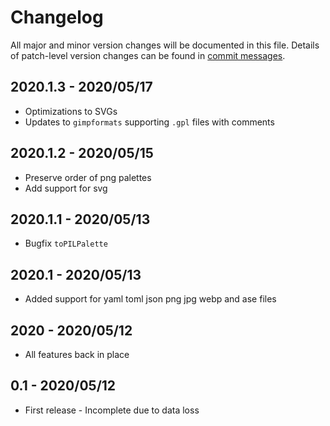 # Changelog
All major and minor version changes will be documented in this file. Details of
patch-level version changes can be found in [commit messages](../../commits/master).

## 2020.1.3 - 2020/05/17
- Optimizations to SVGs
- Updates to `gimpformats` supporting `.gpl` files with comments

## 2020.1.2 - 2020/05/15
- Preserve order of png palettes
- Add support for svg

## 2020.1.1 - 2020/05/13
- Bugfix `toPILPalette`

## 2020.1 - 2020/05/13
- Added support for yaml toml json png jpg webp and ase files

## 2020 - 2020/05/12
- All features back in place

## 0.1 - 2020/05/12
- First release - Incomplete due to data loss
